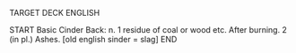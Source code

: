 TARGET DECK
ENGLISH

START
Basic
Cinder
Back: n. 1 residue of coal or wood etc. After burning. 2 (in pl.) Ashes. [old english sinder = slag]
END
